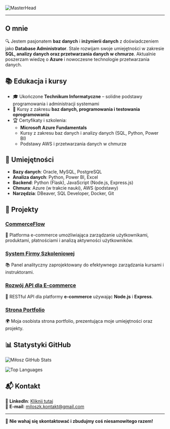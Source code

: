 ![MasterHead](https://user-images.githubusercontent.com/74038190/212749447-bfb7e725-6987-49d9-ae85-2015e3e7cc41.gif)

---

## O mnie
🔍 Jestem pasjonatem **baz danych** i **inżynierii danych** z doświadczeniem jako **Database Administrator**. Stale rozwijam swoje umiejętności w zakresie **SQL, analizy danych oraz przetwarzania danych w chmurze**. Aktualnie poszerzam wiedzę o **Azure** i nowoczesne technologie przetwarzania danych.

## 📚 Edukacja i kursy
- 🎓 Ukończone **Technikum Informatyczne** – solidne podstawy programowania i administracji systemami
- 📜 Kursy z zakresu **baz danych, programowania i testowania oprogramowania**
- 🏆 Certyfikaty i szkolenia:
  - **Microsoft Azure Fundamentals**
  - Kursy z zakresu baz danych i analizy danych (SQL, Python, Power BI)
  - Podstawy AWS i przetwarzania danych w chmurze

## 🔧 Umiejętności
- **Bazy danych**: Oracle, MySQL, PostgreSQL
- **Analiza danych**: Python, Power BI, Excel
- **Backend**: Python (Flask), JavaScript (Node.js, Express.js)
- **Chmura**: Azure (w trakcie nauki), AWS (podstawy)
- **Narzędzia**: DBeaver, SQL Developer, Docker, Git

## 🚀 Projekty
### [CommerceFlow](https://github.com/milekv/CommerceFlow)
🛒 Platforma e-commerce umożliwiająca zarządzanie użytkownikami, produktami, płatnościami i analizą aktywności użytkowników.

### [System Firmy Szkoleniowej](https://github.com/milekv/firma-szkoleniowa)
📚 Panel analityczny zaprojektowany do efektywnego zarządzania kursami i instruktorami.

### [Rozwój API dla E-commerce](https://github.com/milekv/ecommerce-api)
🔗 RESTful API dla platformy **e-commerce** używając **Node.js** i **Express**.

### [Strona Portfolio](https://github.com/milekv/milekv.github.io)
🌍 Moja osobista strona portfolio, prezentująca moje umiejętności oraz projekty.

## 📊 Statystyki GitHub
![Miłosz GitHub Stats](https://github-readme-stats.vercel.app/api?username=milekv&show_icons=true&hide_title=true&count_private=true&theme=radical)

![Top Languages](https://github-readme-stats.vercel.app/api/top-langs/?username=milekv&layout=compact&theme=radical)

## 📬 Kontakt
🔗 **LinkedIn**: [Kliknij tutaj](https://www.linkedin.com/in/mi%C5%82osz-kordzi%C5%84ski-a85947254)  
📩 **E-mail**: miloszk.kontakt@gmail.com  

---

🚀 **Nie wahaj się skontaktować i zbudujmy coś niesamowitego razem!**
